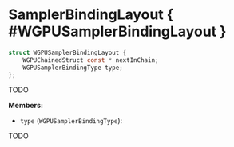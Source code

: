 

# SamplerBindingLayout { #WGPUSamplerBindingLayout }

```C
struct WGPUSamplerBindingLayout {
    WGPUChainedStruct const * nextInChain;
    WGPUSamplerBindingType type;
};
```


TODO


**Members:**


 - `type` (`WGPUSamplerBindingType`):


TODO




